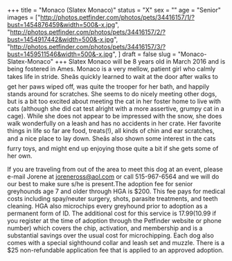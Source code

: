 +++
title = "Monaco (Slatex Monaco)"
status = "X"
sex = ""
age = "Senior"
images = ["http://photos.petfinder.com/photos/pets/34416157/1/?bust=1454876459&width=500&-x.jpg",
"http://photos.petfinder.com/photos/pets/34416157/2/?bust=1454917442&width=500&-x.jpg",
"http://photos.petfinder.com/photos/pets/34416157/3/?bust=1459511546&width=500&-x.jpg",
]
draft = false
slug = "Monaco-Slatex-Monaco"
+++
Slatex Monaco will be 8 years old in March 2016 and is being fostered in Ames. Monaco is a very mellow, patient girl who calmly takes life in stride. Sheâs quickly learned to wait at the door after walks to get her paws wiped off, was quite the trooper for her bath, and happily stands around for scratches. She seems to do nicely meeting other dogs, but is a bit too excited about meeting the cat in her foster home to live with cats (although she did cat test alright with a more assertive, grumpy cat in a cage). While she does not appear to be impressed with the snow, she does walk wonderfully on a leash and has no accidents in her crate. Her favorite things in life so far are food, treats(!), all kinds of chin and ear scratches, and a nice place to lay down. Sheâs also shown some interest in the cats furry toys, and might end up enjoying those quite a bit if she gets some of her own.  

If you are traveling from out of the area to meet this dog at an event, please e-mail Jorene at joreneross@aol.com or call 515-967-6564 and we will do our best to make sure s/he is present.The adoption fee for senior greyhounds age 7 and older  through HGA is $200. This fee pays for medical costs including spay/neuter surgery, shots, parasite treatments, and teeth cleaning. HGA also microchips every greyhound prior to adoption as a permanent form of ID. The additional cost for this service is $17.99 ($10.99 if you register at the time of adoption through the Petfinder website or phone number) which covers the chip, activation, and membership and is a substantial savings over the usual cost for microchipping. Each dog also comes with a special sighthound collar and leash set and muzzle. There is a $25 non-refundable application fee that is applied to an approved adoption.
